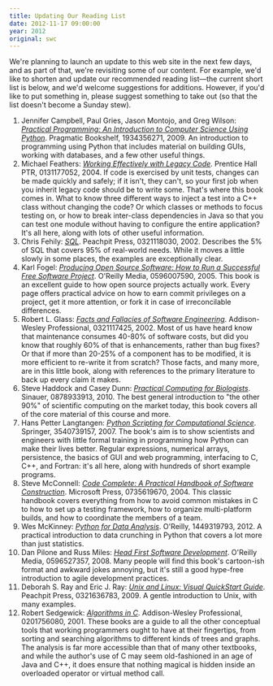 ```yaml
---
title: Updating Our Reading List
date: 2012-11-17 09:00:00
year: 2012
original: swc
---
```

<p>We're planning to launch an update to this web site in the next few days, and as part of that, we're revisiting some of our content. For example, we'd like to shorten and update our recommended reading list&mdash;the current short list is below, and we'd welcome suggestions for additions. However, if you'd like to put something in, please suggest something to take out (so that the list doesn't become a Sunday stew).</p>

<ol>
        <li>Jennifer Campbell, Paul Gries, Jason Montojo, and Greg Wilson: <a href="http://www.amazon.com/gp/product/1934356271/"><cite>Practical Programming: An Introduction to Computer Science Using Python</cite></a>. Pragmatic Bookshelf, 1934356271, 2009. An introduction to programming using Python that includes material on building GUIs, working with databases, and a few other useful things.</li>
        <li>Michael Feathers: <a href="http://www.amazon.com/gp/product/0131177052/"><cite>Working Effectively with Legacy Code</cite></a>. Prentice Hall PTR, 0131177052, 2004. If code is exercised by unit tests, changes can be made quickly and safely; if it isn't, they can't, so your first job when you inherit legacy code should be to write some. That's where this book comes in. What to know three different ways to inject a test into a C++ class without changing the code? Or which classes or methods to focus testing on, or how to break inter-class dependencies in Java so that you can test one module without having to configure the entire application? It's all here, along with lots of other useful information.</li>
        <li>Chris Fehily: <a href="http://www.amazon.com/gp/product/0321118030/"><cite>SQL</cite></a>. Peachpit Press, 0321118030, 2002. Describes the 5% of SQL that covers 95% of real-world needs. While it moves a little slowly in some places, the examples are exceptionally clear.</li>
        <li>Karl Fogel: <a href="http://www.amazon.com/gp/product/0596007590/"><cite>Producing Open Source Software: How to Run a Successful Free Software Project</cite></a>. O'Reilly Media, 0596007590, 2005. This book is an excellent guide to how open source projects actually work. Every page offers practical advice on how to earn commit privileges on a project, get it more attention, or fork it in case of irreconcilable differences.</li>
        <li>Robert L. Glass: <a href="http://www.amazon.com/gp/product/0321117425/"><cite>Facts and Fallacies of Software Engineering</cite></a>. Addison-Wesley Professional, 0321117425, 2002. Most of us have heard know that maintenance consumes 40-80% of software costs, but did you know that roughly 60% of that is enhancements, rather than bug fixes? Or that if more than 20-25% of a component has to be modified, it is more efficient to re-write it from scratch? Those facts, and many more, are in this little book, along with references to the primary literature to back up every claim it makes.</li>
        <li>Steve Haddock and Casey Dunn: <a href="http://www.amazon.com/gp/product/0878933913/"><cite>Practical Computing for Biologists</cite></a>. Sinauer, 0878933913, 2010. The best general introduction to "the other 90%" of scientific computing on the market today, this book covers all of the core material of this course and more.</li>
        <li>Hans Petter Langtangen: <a href="http://www.amazon.com/gp/product/3540739157/"><cite>Python Scripting for Computational Science</cite></a>. Springer, 3540739157, 2007. The book's aim is to show scientists and engineers with little formal training in programming how Python can make their lives better. Regular expressions, numerical arrays, persistence, the basics of GUI and web programming, interfacing to C, C++, and Fortran: it's all here, along with hundreds of short example programs.</li>
        <li>Steve McConnell: <a href="http://www.amazon.com/gp/product/0735619670/"><cite>Code Complete: A Practical Handbook of Software Construction</cite></a>. Microsoft Press, 0735619670, 2004. This classic handbook covers everything from how to avoid common mistakes in C to how to set up a testing framework, how to organize multi-platform builds, and how to coordinate the members of a team.</li>
        <li>Wes McKinney: <a href="http://www.amazon.com/Python-Data-Analysis-Wes-McKinney/dp/1449319793/"><cite>Python for Data Analysis</cite></a>. O'Reilly, 1449319793, 2012. A practical introduction to data crunching in Python that covers a lot more than just statistics.</li>
        <li>Dan Pilone and Russ Miles: <a href="http://www.amazon.com/gp/product/0596527357/"><cite>Head First Software Development</cite></a>. O'Reilly Media, 0596527357, 2008. Many people will find this book's cartoon-ish format and awkward jokes annoying, but it's still a good hype-free introduction to agile development practices.</li>
        <li>Deborah S. Ray and Eric J. Ray: <a href="http://www.amazon.com/gp/product/0321636783/"><cite>Unix and Linux: Visual QuickStart Guide</cite></a>. Peachpit Press, 0321636783, 2009. A gentle introduction to Unix, with many examples.</li>
        <li>Robert Sedgewick: <a href="http://www.amazon.com/gp/product/0201756080/"><cite>Algorithms in C</cite></a>. Addison-Wesley Professional, 0201756080, 2001. These books are a guide to all the other conceptual tools that working programmers ought to have at their fingertips, from sorting and searching algorithms to different kinds of trees and graphs. The analysis is far more accessible than that of many other textbooks, and while the author's use of C may seem old-fashioned in an age of Java and C++, it does ensure that nothing magical is hidden inside an overloaded operator or virtual method call.</li>
</ol>
